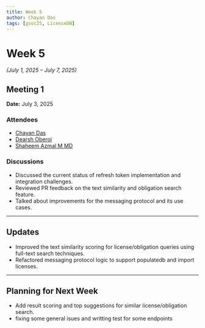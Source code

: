 ```yaml
---
title: Week 5
author: Chayan Das
tags: [gsoc25, LicenseDB]
---
```

<!--
SPDX-License-Identifier: CC-BY-SA-4.0
SPDX-FileCopyrightText: 2025 Chayan Das <01chayandas@gmail.com>
-->

# Week 5

*(July 1, 2025 – July 7, 2025)*

## Meeting 1

**Date:** July 3, 2025

### Attendees
- [Chayan Das](https://github.com/ChayanDass)
- [Dearsh Oberoi](https://github.com/deo002)
- [Shaheem Azmal M MD](https://github.com/shaheemazmalmmd)


### Discussions
- Discussed the current status of refresh token implementation and integration challenges.
- Reviewed PR feedback on the text similarity and obligation search feature.
- Talked about improvements for the messaging protocol and its use cases.

---

## Updates


- Improved the text similarity scoring for license/obligation queries using full-text search techniques.
- Refactored messaging protocol logic to support populatedb and import licenses.

---

## Planning for Next Week

- Add result scoring and top suggestions for similar license/obligation search.
- fixing some general isues and writting test for some endpoints
